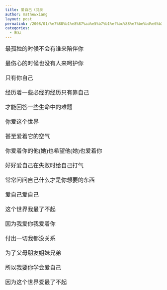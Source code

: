 ```yaml
---
title: 爱自己（羽泉
author: mathewxiang
layout: post
permalink: /2008/01/%e7%88%b1%e8%87%aa%e5%b7%b1%ef%bc%88%e7%be%bd%e6%b3%89/
categories:
  - 默认
---
```

<div>
  <font face="宋体" size="4">最孤独的时候不会有谁来陪伴你<br /><br /> 最伤心的时候也没有人来呵护你<br /><br /> 只有你自己<br /><br /> 经历着一些必经的经历只有靠自己<br /><br /> 才能回答一些生命中的难题<br /><br /> 你爱这个世界<br /><br /> 甚至爱着它的空气<br /><br /> 你爱着你的他(她)也希望他(她)也爱着你<br /><br /> 好好爱自己在失败时给自己打气<br /><br /> 常常问问自己什么才是你想要的东西<br /><br /> 爱自己爱自己<br /><br /> 这个世界我最了不起<br /><br /> 因为我爱你我爱着你<br /><br /> 付出一切我都没关系<br /><br /> 为了父母朋友姐妹兄弟<br /><br /> 所以我要你学会爱自己<br /><br /> 因为这个世界爱最了不起</font>
</div>
